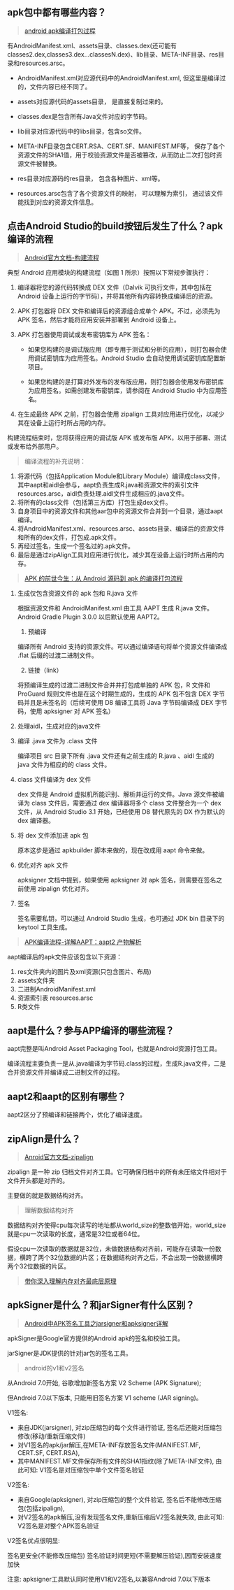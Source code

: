 ## apk包中都有哪些内容？

> [android apk编译打包过程](https://blog.csdn.net/brycegao321/article/details/79127159)

有AndroidManifest.xml、assets目录、classes.dex(还可能有 classes2.dex,classes3.dex...classesN.dex)、lib目录、META-INF目录、res目录和resources.arsc。

* AndroidManifest.xml对应源代码中的AndroidManifest.xml, 但这里是编译过的，文件内容已经不同了。

* assets对应源代码的assets目录， 是直接复制过来的。

* classes.dex是包含所有Java文件对应的字节码。

* lib目录对应源代码中的libs目录，包含so文件。

* META-INF目录包含CERT.RSA、CERT.SF、MANIFEST.MF等， 保存了各个资源文件的SHA1值，用于校验资源文件是否被篡改，从而防止二次打包时资源文件被替换。

* res目录对应源码的res目录， 包含各种图片、xml等。

* resources.arsc包含了各个资源文件的映射， 可以理解为索引， 通过该文件能找到对应的资源文件信息。

## 点击Android Studio的build按钮后发生了什么？apk编译的流程

> [Android官方文档-构建流程](https://developer.android.google.cn/studio/build#build-process)  

典型 Android 应用模块的构建流程（如图 1 所示）按照以下常规步骤执行：

1. 编译器将您的源代码转换成 DEX 文件（Dalvik 可执行文件，其中包括在 Android 设备上运行的字节码），并将其他所有内容转换成编译后的资源。

2. APK 打包器将 DEX 文件和编译后的资源组合成单个 APK。不过，必须先为 APK 签名，然后才能将应用安装并部署到 Android 设备上。

3. APK 打包器使用调试或发布密钥库为 APK 签名：

    * 如果您构建的是调试版应用（即专用于测试和分析的应用），则打包器会使用调试密钥库为应用签名。Android Studio 会自动使用调试密钥库配置新项目。

    * 如果您构建的是打算对外发布的发布版应用，则打包器会使用发布密钥库为应用签名。如需创建发布密钥库，请参阅在 Android Studio 中为应用签名。

4. 在生成最终 APK 之前，打包器会使用 zipalign 工具对应用进行优化，以减少其在设备上运行时所占用的内存。

构建流程结束时，您将获得应用的调试版 APK 或发布版 APK，以用于部署、测试或发布给外部用户。

> 编译流程的补充说明：

1. 将源代码（包括Application Module和Library Module）编译成class文件，其中aapt和aidl会参与，aapt负责生成R.java和资源文件的索引文件resources.arsc，aidl负责处理.aidl文件生成相应的.java文件。
2. 将所有的class文件（包括第三方库）打包生成dex文件。
3. 自身项目中的资源文件和其他aar包中的资源文件合并到一个目录，通过aapt编译。
4. 将AndroidManifest.xml、resources.arsc、assets目录、编译后的资源文件和所有的dex文件，打包成.apk文件。
5. 再经过签名，生成一个签名过的.apk文件。
6. 最后是通过zipAlign工具对应用进行优化，减少其在设备上运行时所占用的内存。

> [ APK 的前世今生：从 Android 源码到 apk 的编译打包流程](https://www.cnblogs.com/yazhidev/p/11245545.html)

1. 生成仅包含资源文件的 apk 包和 R.java 文件
    
    根据资源文件和 AndroidManifest.xml 由工具 AAPT 生成 R.java 文件。Android Gradle Plugin 3.0.0 以后默认使用 AAPT2。

    1. 预编译

    编译所有 Android 支持的资源文件。可以通过编译语句将单个资源文件编译成 .flat 后缀的过渡二进制文件。

    2. 链接（link）

    将预编译生成的过渡二进制文件合并并打包成单独的 APK 包，R 文件和 ProGuard 规则文件也是在这个时期生成的，生成的 APK 包不包含 DEX 字节码并且是未签名的（后续可使用 D8 编译工具将 Java 字节码编译成 DEX 字节码，使用 apksigner 对 APK 签名）

2. 处理aidl，生成对应的java文件

3. 编译 .java 文件为 .class 文件

    编译项目 src 目录下所有 .java 文件还有之前生成的 R.java 、aidl 生成的 java 文件为相应的的 class 文件。

4. class 文件编译为 dex 文件

    dex 文件是 Android 虚拟机所能识别、解析并运行的文件。Java 源文件被编译为 class 文件后，需要通过 dex 编译器将多个 class 文件整合为一个 dex 文件，从 Android Studio 3.1 开始，已经使用 D8 替代原先的 DX 作为默认的 dex 编译器。

5.  将 dex 文件添加进 apk 包

    原本这步是通过 apkbuilder 脚本来做的，现在改成用 aapt 命令来做。

6. 优化对齐 apk 文件

    apksigner 文档中提到，如果使用 apksigner 对 apk 签名，则需要在签名之前使用 zipalign 优化对齐。

7. 签名

    签名需要私钥，可以通过 Android Studio 生成，也可通过 JDK bin 目录下的 keytool 工具生成。

> [APK编译流程-详解AAPT：aapt2 产物解析](https://juejin.cn/post/6844903933769433095#heading-7)

aapt编译后的apk文件应该包含以下资源：

1. res文件夹内的图片及xml资源(只包含图片、布局) 
2. assets文件夹
3. 二进制AndroidManifest.xml
4. 资源索引表 resources.arsc
5. R类文件

## aapt是什么？参与APP编译的哪些流程？

aapt完整是叫Android Asset Packaging Tool，也就是Android资源打包工具。

编译流程主要负责一是从.java编译为字节码.class的过程，生成R.java文件，二是合并资源文件并编译成二进制文件的过程。

## aapt2和aapt的区别有哪些？

aapt2区分了预编译和链接两个，优化了编译速度。

## zipAlign是什么？

> [Anroid官方文档-zipalign](https://developer.android.com/studio/command-line/zipalign?hl=zh-cn)

zipalign 是一种 zip 归档文件对齐工具。它可确保归档中的所有未压缩文件相对于文件开头都是对齐的。

主要做的就是数据结构对齐。

> 理解数据结构对齐

数据结构对齐使得cpu每次读写的地址都从world_size的整数倍开始，world_size就是cpu一次读取的长度，通常是32位或者64位。

假设cpu一次读取的数据就是32位，未做数据结构对齐前，可能存在读取一份数据，横跨了两个32位数据的片区；在数据结构对齐之后，不会出现一份数据横跨两个32位数据的片区。

> [带你深入理解内存对齐最底层原理](https://zhuanlan.zhihu.com/p/83449008)

## apkSigner是什么？和jarSigner有什么区别？

> [Android中APK签名工具之jarsigner和apksigner详解](https://www.zhangshengrong.com/p/7B1LjpVRNw/)

apkSigner是Google官方提供的Android apk的签名和校验工具。

jarSigner是JDK提供的针对jar包的签名工具。

> android的v1和v2签名

从Android 7.0开始, 谷歌增加新签名方案 V2 Scheme (APK Signature);

但Android 7.0以下版本, 只能用旧签名方案 V1 scheme (JAR signing)。

V1签名:

* 来自JDK(jarsigner), 对zip压缩包的每个文件进行验证, 签名后还能对压缩包修改(移动/重新压缩文件)
* 对V1签名的apk/jar解压,在META-INF存放签名文件(MANIFEST.MF, CERT.SF, CERT.RSA),
* 其中MANIFEST.MF文件保存所有文件的SHA1指纹(除了META-INF文件), 由此可知: V1签名是对压缩包中单个文件签名验证

V2签名:

* 来自Google(apksigner), 对zip压缩包的整个文件验证, 签名后不能修改压缩包(包括zipalign),
* 对V2签名的apk解压,没有发现签名文件,重新压缩后V2签名就失效, 由此可知: V2签名是对整个APK签名验证

V2签名优点很明显:

签名更安全(不能修改压缩包)
签名验证时间更短(不需要解压验证),因而安装速度加快

注意: apksigner工具默认同时使用V1和V2签名,以兼容Android 7.0以下版本
 